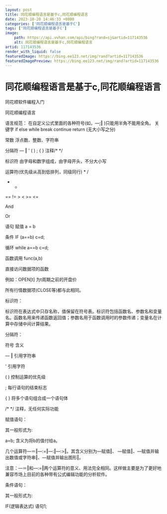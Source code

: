 ```yaml
---
layout: post
title: 同花顺编程语言是基于c,同花顺编程语言
date: 2023-10-20 14:46:33 +0800
categories: ['同花顺编程语言是基于C']
tags: ['同花顺编程语言是基于C']
image:
    path: https://api.vvhan.com/api/bing?rand=sj&artid=117143536
    alt: 同花顺编程语言是基于c,同花顺编程语言
artid: 117143536
render_with_liquid: false
featuredImage: https://bing.ee123.net/img/rand?artid=117143536
featuredImagePreview: https://bing.ee123.net/img/rand?artid=117143536
---
```


# 同花顺编程语言是基于c,同花顺编程语言

同花顺软件编程入门

同花顺编程语言

语言规范： 在自定义公式里面的各种符号(如，―;‖ )只能用半角不能用全角。 关键字 if else while break continue return (无大小写之分)

常数 浮点数、整数、字符串

分隔符 ― ‖ ' ( ) ; { } 注释/\* \*/

标识符 由字母和数字组成，由字母开头，不分大小写

运算符(优先级从高到低排列，同级同行) \* /

+ -

== != > < >= <=

And

Or

语句 赋值 a = b

条件 IF (a==b) c=d;

循环 while a==b c=d;

函数调用 func(a,b)

直接访问数据项的函数

例如：OPEN[t] 为t周期之前的开盘价

所有行情数据项(CLOSE等)都与此相同。

标识符：

标识符在表达式中只存名称，值保留在符号表。标识符包括函数名、参数名和变量名。函数名用来传递函数返回值；参数名用于函数调用时的参数传递；变量名在计算中存储中间计算结果。

分隔符：

符号 含义

― ‖ 引用字符串

' 引用字符

( ) 控制运算的优先级

; 每行语句的结束标志

{ } 将多个语句组合成一个语句体

/\* \*/ 注释，无任何实际功能

赋值语句：

其一般形式为:

a=b; 含义为将b的值付给a。

几个运算符―＝‖―:=‖―:‖―:>‖。其含义分别为―赋值‖、 ―赋值‖、―赋值并输出数值或字符串‖、―赋值并输出图形‖。

注意：―＝‖和―:=‖两个运算符的意义、用法完全相同。这样做主要是为了更好地兼容市场上目前的各种带有公式编辑功能的分析软件。

条件语句：

其一般形式为:

IF(逻辑表达式) 语句1;